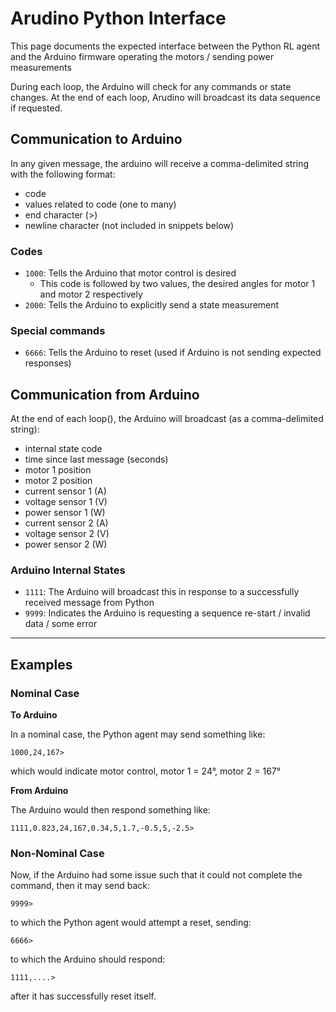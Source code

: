# Arudino Python Interface
This page documents the expected interface between the Python RL agent 
and the Arduino firmware operating the motors / sending power measurements

During each loop, the Arduino will check for any commands or state changes. At the end of each loop, Arudino will 
broadcast its data sequence if requested.

## Communication to Arduino

In any given message, the arduino will receive a comma-delimited string with the following format:

* code
* values related to code (one to many)
* end character (>)
* newline character (not included in snippets below)

### Codes

* `1000`: Tells the Arduino that motor control is desired
  * This code is followed by two values, the desired angles for motor 1 and motor 2 respectively
* `2000`: Tells the Arduino to explicitly send a state measurement
    
### Special commands
* `6666`: Tells the Arduino to reset (used if Arduino is not sending expected responses)

## Communication from Arduino

At the end of each loop(), the Arduino will broadcast (as a comma-delimited string):

* internal state code
* time since last message (seconds)
* motor 1 position
* motor 2 position
* current sensor 1 (A)
* voltage sensor 1 (V)
* power sensor 1 (W)
* current sensor 2 (A)
* voltage sensor 2 (V)
* power sensor 2 (W)

### Arduino Internal States
* `1111`: The Arduino will broadcast this in response to a successfully received 
message from Python
* `9999`: Indicates the Arduino is requesting a sequence re-start / invalid data / some error

---

## Examples

### Nominal Case

**To Arduino**

In a nominal case, the Python agent may send something like:

`1000,24,167>`

which would indicate motor control, motor 1 = 24°, motor 2 = 167°

**From Arduino**

The Arduino would then respond something like:

`1111,0.823,24,167,0.34,5,1.7,-0.5,5,-2.5>`

### Non-Nominal Case

Now, if the Arduino had some issue such that it could not complete the command, then it may send back:

`9999>`

to which the Python agent would attempt a reset, sending:

`6666>`

to which the Arduino should respond:

`1111,....>`

after it has successfully reset itself.


  

    